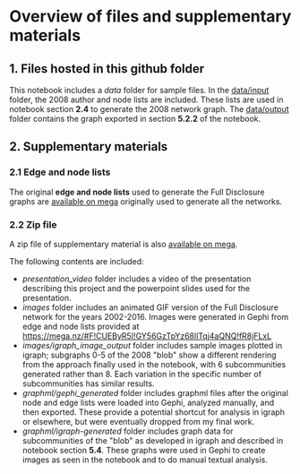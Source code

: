 # Overview of files and supplementary materials

## 1. Files hosted in this github folder

This notebook includes a _data_ folder for sample files. In the [data/input](data/input) folder, the 2008 author and node lists are included. These lists are used in notebook section **2.4** to generate the 2008 network graph. The [data/output](data/output) folder contains the graph exported in section **5.2.2** of the notebook.

## 2. Supplementary materials

### 2.1 Edge and node lists

The original **edge and node lists** used to generate the Full Disclosure graphs are [available on mega](https://mega.nz/#F!CUEByR5I!GY56GzTpYz68IlTqj4aQNQ!fR8jFLxL) originally used to generate all the networks.

### 2.2 Zip file

A zip file of supplementary material is also [available on mega](https://mega.nz/#!egFlzQ4A!Wf_V4UnyfoCNCE_ltT9F4veR-B8ep2uSmsOB-Z-K9tA). 

The following contents are included:

* _presentation_video_ folder includes a video of the presentation describing this project and the powerpoint slides used for the presentation.
* _images_ folder includes an animated GIF version of the Full Disclosure network for the years 2002-2016. Images were generated in Gephi from edge and node lists provided at https://mega.nz/#F!CUEByR5I!GY56GzTpYz68IlTqj4aQNQ!fR8jFLxL
* _images/igraph_image_output_ folder includes sample images plotted in igraph; subgraphs 0-5 of the 2008 "blob" show a different rendering from the approach finally used in the notebook, with 6 subcommunities generated rather than 8. Each variation in the specific number of subcommunities has similar results.
* _graphml/gephi_generated_ folder includes graphml files after the original node and edge lists were loaded into Gephi, analyzed manually, and then exported. These provide a potential shortcut for analysis in igraph or elsewhere, but were eventually dropped from my final work.
* _graphml/igraph-generated_ folder includes graph data for subcommunities of the "blob" as developed in igraph and described in notebook section **5.4**. These graphs were used in Gephi to create images as seen in the notebook and to do manual textual analysis.

